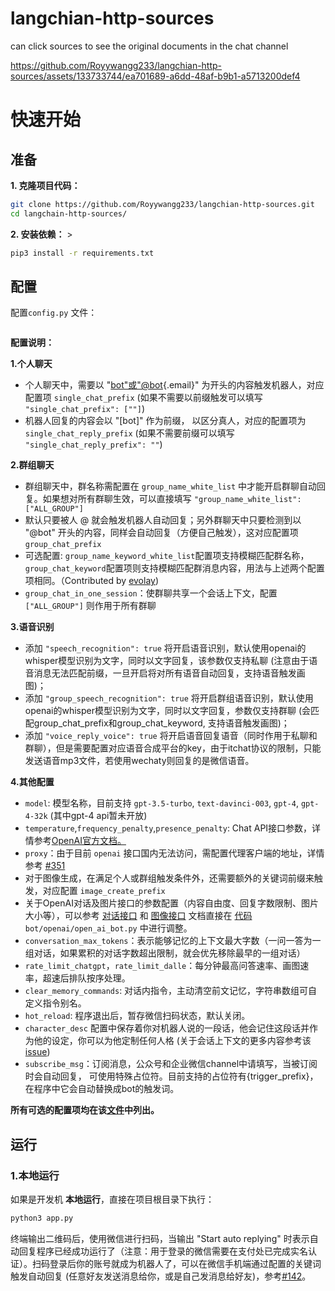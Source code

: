 # langchian-http-sources
can click sources to see the original documents in the chat channel


https://github.com/Royywangg233/langchian-http-sources/assets/133733744/ea701689-a6dd-48af-b9b1-a5713200def4

# 快速开始

## 准备

**1. 克隆项目代码：**

``` bash
git clone https://github.com/Royywangg233/langchian-http-sources.git
cd langchain-http-sources/
```

**2. 安装依赖：** \>

``` bash
pip3 install -r requirements.txt
```

## 配置

配置`config.py` 文件：

``` bash

```

**配置说明：**

**1.个人聊天**

-   个人聊天中，需要以 "[bot"或"\@bot](mailto:bot%22或%22@bot){.email}"
    为开头的内容触发机器人，对应配置项 `single_chat_prefix`
    (如果不需要以前缀触发可以填写 `"single_chat_prefix": [""]`)
-   机器人回复的内容会以 "[bot]" 作为前缀， 以区分真人，对应的配置项为
    `single_chat_reply_prefix` (如果不需要前缀可以填写
    `"single_chat_reply_prefix": ""`)

**2.群组聊天**

-   群组聊天中，群名称需配置在 `group_name_white_list`
    中才能开启群聊自动回复。如果想对所有群聊生效，可以直接填写
    `"group_name_white_list": ["ALL_GROUP"]`
-   默认只要被人 \@ 就会触发机器人自动回复；另外群聊天中只要检测到以
    "@bot" 开头的内容，同样会自动回复（方便自己触发），这对应配置项
    `group_chat_prefix`
-   可选配置:
    `group_name_keyword_white_list`配置项支持模糊匹配群名称，`group_chat_keyword`配置项则支持模糊匹配群消息内容，用法与上述两个配置项相同。（Contributed
    by [evolay](https://github.com/evolay))
-   `group_chat_in_one_session`：使群聊共享一个会话上下文，配置
    `["ALL_GROUP"]` 则作用于所有群聊

**3.语音识别**

-   添加 `"speech_recognition": true`
    将开启语音识别，默认使用openai的whisper模型识别为文字，同时以文字回复，该参数仅支持私聊
    (注意由于语音消息无法匹配前缀，一旦开启将对所有语音自动回复，支持语音触发画图)；
-   添加 `"group_speech_recognition": true`
    将开启群组语音识别，默认使用openai的whisper模型识别为文字，同时以文字回复，参数仅支持群聊
    (会匹配group_chat_prefix和group_chat_keyword, 支持语音触发画图)；
-   添加 `"voice_reply_voice": true`
    将开启语音回复语音（同时作用于私聊和群聊），但是需要配置对应语音合成平台的key，由于itchat协议的限制，只能发送语音mp3文件，若使用wechaty则回复的是微信语音。

**4.其他配置**

-   `model`: 模型名称，目前支持 `gpt-3.5-turbo`, `text-davinci-003`,
    `gpt-4`, `gpt-4-32k` (其中gpt-4 api暂未开放)
-   `temperature`,`frequency_penalty`,`presence_penalty`: Chat
    API接口参数，详情参考[OpenAI官方文档。](https://platform.openai.com/docs/api-reference/chat)
-   `proxy`：由于目前 `openai`
    接口国内无法访问，需配置代理客户端的地址，详情参考
    [#351](https://github.com/zhayujie/chatgpt-on-wechat/issues/351)
-   对于图像生成，在满足个人或群组触发条件外，还需要额外的关键词前缀来触发，对应配置
    `image_create_prefix`
-   关于OpenAI对话及图片接口的参数配置（内容自由度、回复字数限制、图片大小等），可以参考
    [对话接口](https://beta.openai.com/docs/api-reference/completions)
    和
    [图像接口](https://beta.openai.com/docs/api-reference/completions)
    文档直接在
    [代码](https://github.com/zhayujie/chatgpt-on-wechat/blob/master/bot/openai/open_ai_bot.py)
    `bot/openai/open_ai_bot.py` 中进行调整。
-   `conversation_max_tokens`：表示能够记忆的上下文最大字数（一问一答为一组对话，如果累积的对话字数超出限制，就会优先移除最早的一组对话）
-   `rate_limit_chatgpt`，`rate_limit_dalle`：每分钟最高问答速率、画图速率，超速后排队按序处理。
-   `clear_memory_commands`:
    对话内指令，主动清空前文记忆，字符串数组可自定义指令别名。
-   `hot_reload`: 程序退出后，暂存微信扫码状态，默认关闭。
-   `character_desc`
    配置中保存着你对机器人说的一段话，他会记住这段话并作为他的设定，你可以为他定制任何人格
    (关于会话上下文的更多内容参考该
    [issue](https://github.com/zhayujie/chatgpt-on-wechat/issues/43))
-   `subscribe_msg`：订阅消息，公众号和企业微信channel中请填写，当被订阅时会自动回复，
    可使用特殊占位符。目前支持的占位符有{trigger_prefix}，在程序中它会自动替换成bot的触发词。

**所有可选的配置项均在该[文件](https://github.com/zhayujie/chatgpt-on-wechat/blob/master/config.py)中列出。**

## 运行

### 1.本地运行

如果是开发机 **本地运行**，直接在项目根目录下执行：

``` bash
python3 app.py
```

终端输出二维码后，使用微信进行扫码，当输出 "Start auto replying"
时表示自动回复程序已经成功运行了（注意：用于登录的微信需要在支付处已完成实名认证）。扫码登录后你的账号就成为机器人了，可以在微信手机端通过配置的关键词触发自动回复
(任意好友发送消息给你，或是自己发消息给好友)，参考[#142](https://github.com/zhayujie/chatgpt-on-wechat/issues/142)。

